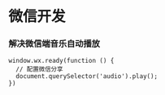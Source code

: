 # 微信开发

### 解决微信端音乐自动播放

    window.wx.ready(function () {
      // 配置微信分享
      document.querySelector('audio').play();
    })
